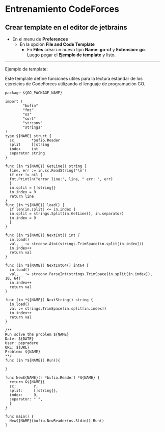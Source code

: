 # Entrenamiento CodeForces

## Crear template en el editor de jetbrains 

- En el menu de **Preferences** 
  - En la opción **File and Code Template**
    - En **Files** crear un nuevo tipo **Name: go-cf** y **Extension: go**. Luego pegar el **Ejemplo de template** y listo.
---
  

Ejemplo de template:

Este template define funciones utiles para la lectura estandar de los ejercicios de CodeForces utilizando el lenguaje de programación GO.

```
package ${GO_PACKAGE_NAME}

import (
        "bufio"
        "fmt"
        "os"
        "sort"
        "strconv"
        "strings"
)
type ${NAME} struct {
  sc        *bufio.Reader
  split     []string
  index     int
  separator string
}

func (in *${NAME}) GetLine() string {
  line, err := in.sc.ReadString('\n')
  if err != nil {
  fmt.Println("error line:", line, " err: ", err)
  }
  in.split = []string{}
  in.index = 0
  return line
}
func (in *${NAME}) load() {
  if len(in.split) <= in.index {
  in.split = strings.Split(in.GetLine(), in.separator)
  in.index = 0
  }
}

func (in *${NAME}) NextInt() int {
  in.load()
  val, _ := strconv.Atoi(strings.TrimSpace(in.split[in.index]))
  in.index++
  return val
}

func (in *${NAME}) NextInt64() int64 {
  in.load()
  val, _ := strconv.ParseInt(strings.TrimSpace(in.split[in.index]), 10, 64)
  in.index++
  return val
}

func (in *${NAME}) NextString() string {
  in.load()
  val := strings.TrimSpace(in.split[in.index])
  in.index++
  return val
}

/**
Run solve the problem ${NAME}
Date: ${DATE}
User: pepradere
URL: ${URL}
Problem: ${NAME}
**/
func (in *${NAME}) Run(){

}

func New${NAME}(r *bufio.Reader) *${NAME} {
  return &${NAME}{
  sc:        r,
  split:     []string{},
  index:     0,
  separator: " ",
  }
}

func main() {
  New${NAME}(bufio.NewReader(os.Stdin)).Run()
}
```
